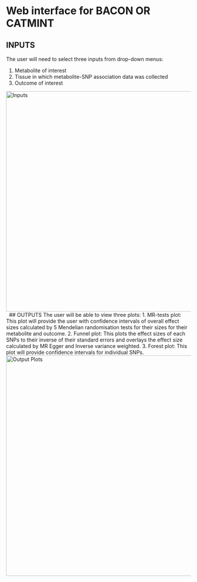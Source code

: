 # Web interface for BACON OR CATMINT

## INPUTS
The user will need to select three inputs from drop-down menus:
  1. Metabolite of interest
  2. Tissue in which metabolite-SNP association data was collected
  3. Outcome of interest
  
 <img src="https://github.com/NCBI-Hackathons/metaboliteassoc/blob/master/ShinyApp/Images/Inputs_UI.png" alt="Inputs" width="600">
  
## OUTPUTS
The user will be able to view three plots:
  1. MR-tests plot: This plot will provide the user with confidence intervals of overall effect sizes calculated by 5 Mendelian randomisation tests for their sizes for their metabolite and outcome.
  2. Funnel plot: This plots the effect sizes of each SNPs to their inverse of their standard errors and overlays the effect size calculated by MR Egger and Inverse variance weighted.
  3. Forest plot: This plot will provide confidence intervals for individual SNPs.
  
  <img src="https://github.com/NCBI-Hackathons/metaboliteassoc/blob/master/ShinyApp/Images/OutputPlots_UI_Annotated.png" alt="Output Plots" width="600">
  
  
  

